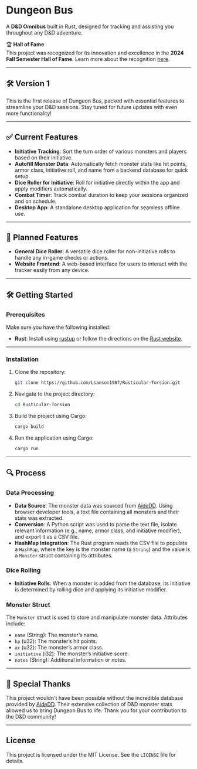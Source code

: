 # Dungeon Bus

A **D&D Omnibus** built in Rust, designed for tracking and assisting you throughout any D&D adventure.

🏆 **Hall of Fame**  
This project was recognized for its innovation and excellence in the **2024 Fall Semester Hall of Fame**. Learn more about the recognition [here](https://web.archive.org/web/20250206112645/https://honors.cs128.org/hof).

---

## 🛠️ Version 1  
This is the first release of Dungeon Bus, packed with essential features to streamline your D&D sessions. Stay tuned for future updates with even more functionality!

---

## ✅ Current Features

- **Initiative Tracking**: Sort the turn order of various monsters and players based on their initiative.
- **Autofill Monster Data**: Automatically fetch monster stats like hit points, armor class, initiative roll, and name from a backend database for quick setup.
- **Dice Roller for Initiative**: Roll for initiative directly within the app and apply modifiers automatically.
- **Combat Timer**: Track combat duration to keep your sessions organized and on schedule.
- **Desktop App**: A standalone desktop application for seamless offline use.

---

## 🚀 Planned Features

- **General Dice Roller**: A versatile dice roller for non-initiative rolls to handle any in-game checks or actions.
- **Website Frontend**: A web-based interface for users to interact with the tracker easily from any device.

---

## 🛠️ Getting Started

### Prerequisites

Make sure you have the following installed:

- **Rust**: Install using [rustup](https://rustup.rs/) or follow the directions on the [Rust website](https://www.rust-lang.org/tools/install).

---

### Installation

1. Clone the repository:

   ```bash
   git clone https://github.com/Lsanson1987/Rusticular-Torsion.git
   ```

2. Navigate to the project directory:

   ```bash
   cd Rusticular-Torsion
   ```

3. Build the project using Cargo:

   ```bash
   cargo build
   ```

4. Run the application using Cargo:

   ```bash
   cargo run
   ```

---

## 🔍 Process

### Data Processing

- **Data Source**: The monster data was sourced from [AideDD](https://www.aidedd.org/dnd-filters/monsters.php). Using browser developer tools, a text file containing all monsters and their stats was extracted.
- **Conversion**: A Python script was used to parse the text file, isolate relevant information (e.g., name, armor class, and initiative modifier), and export it as a CSV file.
- **HashMap Integration**: The Rust program reads the CSV file to populate a `HashMap`, where the key is the monster name (a `String`) and the value is a `Monster` struct containing its attributes.

### Dice Rolling

- **Initiative Rolls**: When a monster is added from the database, its initiative is determined by rolling dice and applying its initiative modifier.

### Monster Struct

The `Monster` struct is used to store and manipulate monster data. Attributes include:

- `name` (String): The monster’s name.
- `hp` (u32): The monster’s hit points.
- `ac` (u32): The monster’s armor class.
- `initiative` (i32): The monster’s initiative score.
- `notes` (String): Additional information or notes.

---

## 🙏 Special Thanks

This project wouldn't have been possible without the incredible database provided by [AideDD](https://www.aidedd.org/dnd-filters/monsters.php). Their extensive collection of D&D monster stats allowed us to bring Dungeon Bus to life. Thank you for your contribution to the D&D community!

---

## License

This project is licensed under the MIT License. See the `LICENSE` file for details.
